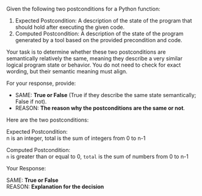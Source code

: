 
Given the following two postconditions for a Python function:

1. Expected Postcondition: A description of the state of the program that should hold after executing the given code.
2. Computed Postcondition: A description of the state of the program generated by a tool based on the provided precondition and code.

Your task is to determine whether these two postconditions are semantically relatively the same, meaning they describe a very similar logical program state or behavior. You do not need to check for exact wording, but their semantic meaning must align.

For your response, provide:

- SAME: **True or False** (True if they describe the same state semantically; False if not).
- REASON: **The reason why the postconditions are the same or not**.

Here are the two postconditions:

Expected Postcondition:  
n is an integer, total is the sum of integers from 0 to n-1

Computed Postcondition:  
`n` is greater than or equal to 0, `total` is the sum of numbers from 0 to n-1

Your Response: 

SAME: **True or False**  
REASON: **Explanation for the decision**
